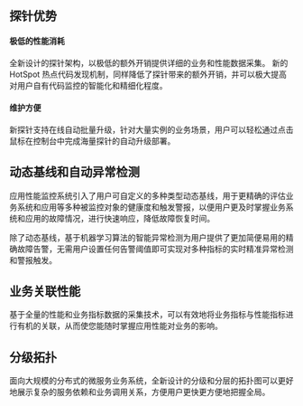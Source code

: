 

## 探针优势



#### 极低的性能消耗
全新设计的探针架构，以极低的额外开销提供详细的业务和性能数据采集。
新的 HotSpot 热点代码发现机制，同样降低了探针带来的额外开销，并可以极大提高对用户自有代码监控的智能化和精细化程度。

#### 维护方便
新探针支持在线自动批量升级，针对大量实例的业务场景，用户可以轻松通过点击鼠标在控制台中完成海量探针的自动升级部署。



## 动态基线和自动异常检测

应用性能监控系统引入了用户可自定义的多种类型动态基线，用于更精确的评估业务系统和应用等多种被监控对象的健康度和触发警报，以便用户更及时掌握业务系统和应用的故障情况，进行快速响应，降低故障恢复时间。

除了动态基线，基于机器学习算法的智能异常检测为用户提供了更加简便易用的精确故障告警，无需用户设置任何告警阈值即可实现对多种指标的实时精准异常检测和警报触发。



## 业务关联性能

基于全量的性能和业务指标数据的采集技术，可以有效地将业务指标与性能指标进行有机的关联，从而使您能随时掌握应用性能对业务的影响。


## 分级拓扑

面向大规模的分布式的微服务业务系统，全新设计的分级和分层的拓扑图可以更好地展示复杂的服务依赖和业务调用关系，方便用户更快更方便地把握全局。
